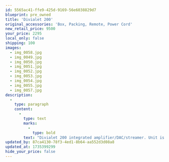 ```yaml
---
id: 5565ac41-ffe9-425d-9169-56e6038829d7
blueprint: pre_owned
title: 'Divialet 200'
original_accessories: 'Box, Packing, Remote, Power Cord'
new_retail_price: 9500
your_price: 2295
local_only: false
shipping: 100
images:
  - img_0058.jpg
  - img_0049.jpg
  - img_0050.jpg
  - img_0051.jpg
  - img_0052.jpg
  - img_0053.jpg
  - img_0054.jpg
  - img_0055.jpg
  - img_0057.jpg
description:
  -
    type: paragraph
    content:
      -
        type: text
        marks:
          -
            type: bold
        text: "Divialet 200 integrated amplifier/DAC/streamer. Unit is good functional condition, but has a few scratches/scuffs on the top of the unit as well as the remote. (not visible until closer inspection) and has a box for a 120 model. The unit sold as new for $9,500.00 each and is the original (good) version from 2014.\_"
updated_by: 87ca4130-78f3-4ed1-8b64-aa552d3d08a8
updated_at: 1735399299
hide_your_price: false
---
```

